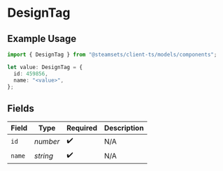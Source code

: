 # DesignTag

## Example Usage

```typescript
import { DesignTag } from "@steamsets/client-ts/models/components";

let value: DesignTag = {
  id: 459856,
  name: "<value>",
};
```

## Fields

| Field              | Type               | Required           | Description        |
| ------------------ | ------------------ | ------------------ | ------------------ |
| `id`               | *number*           | :heavy_check_mark: | N/A                |
| `name`             | *string*           | :heavy_check_mark: | N/A                |